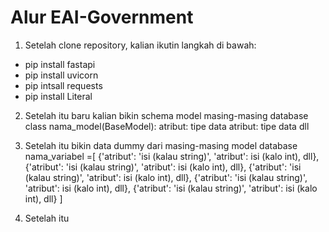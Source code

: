 # Alur EAI-Government

1. Setelah clone repository, kalian ikutin langkah di bawah:
- pip install fastapi
- pip install uvicorn
- pip intsall requests
- pip install Literal

2. Setelah itu baru kalian bikin schema model masing-masing database
class nama_model(BaseModel):
    atribut: tipe data
    atribut: tipe data
    dll

3. Setelah itu bikin data dummy dari masing-masing model database
nama_variabel =[
    {'atribut': 'isi (kalau string)', 'atribut': isi (kalo int), dll},
    {'atribut': 'isi (kalau string)', 'atribut': isi (kalo int), dll},
    {'atribut': 'isi (kalau string)', 'atribut': isi (kalo int), dll},
    {'atribut': 'isi (kalau string)', 'atribut': isi (kalo int), dll},
    {'atribut': 'isi (kalau string)', 'atribut': isi (kalo int), dll}
]

4. Setelah itu
